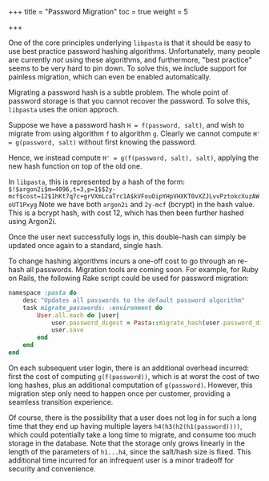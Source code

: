 +++
title = "Password Migration"
toc = true
weight = 5

+++

One of the core principles underlying `libpasta` is that it should be easy to
use best practice password hashing algorithms. Unfortunately, many people are
currently _not_ using these algorithms, and furthermore, "best practice" seems
to be very hard to pin down. To solve this, we include support for painless
migration, which can even be enabled automatically.

Migrating a password hash is a subtle problem. The whole point of password
storage is that you cannot recover the password. To solve this, `libpasta` uses
the onion approch.

Suppose we have a password hash `H = f(password, salt)`, and wish to migrate from
using algorithm `f` to algorithm `g`. Clearly we cannot compute `H' = g(password, salt)` 
without first knowing the password.

Hence, we instead compute `H' = g(f(password, salt), salt)`, applying the new
hash function on top of the old one.

In `libpasta`, this is represented by a hash of the form:  
`$!$argon2i$m=4096,t=3,p=1$$2y-mcf$cost=12$1hKt7q7c+grVXmLcaTrc1A$kVFouOipYHpVHXKT0vXZJLvvPztokcXuzAWoUT1Pxyg`
Note we have both `argon2i` and `2y-mcf` (bcrypt) in the hash value. This is a
bcrypt hash, with cost 12, which has then been further hashed using Argon2i.

Once the user next successfully logs in, this double-hash can simply be
updated once again to a standard, single hash.

To change hashing algorithms incurs a one-off cost to go through an re-hash
all passwords. Migration tools are coming soon. For example, for Ruby on Rails, 
the following Rake script could be used for password migration:

```ruby
namespace :pasta do
    desc "Updates all passwords to the default password algorithm"
    task migrate_passwords: :environment do
        User.all.each do |user|
            user.password_digest = Pasta::migrate_hash(user.password_digest)
            user.save
        end
    end
end
```
On each subsequent user login, there is an additional overhead incurred:
first the cost of computing `g(f(password))`, which is at worst the cost
of two long hashes, plus an additional computation of `g(password)`. However,
this migration step only need to happen once per customer, providing a
seamless transition experience.

Of course, there is the possibility that a user does not log in for such a long
time that they end up having multiple layers `h4(h3(h2(h1(password))))`, which
could potentially take a long time to migrate, and consume too much storage in
the database. Note that the storage only grows linearly in the length of the
parameters of `h1...h4`, since the salt/hash size is fixed. This additional time
incurred for an infrequent user is a minor tradeoff for security and
convenience.